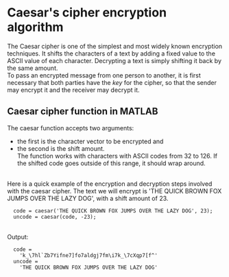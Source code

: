 # Caesar's cipher encryption algorithm
The Caesar cipher is one of the simplest and most widely known encryption techniques. It shifts the characters of a text by adding a fixed value to the ASCII value of each character. Decrypting a text is simply shifting it back by the same amount.</br>
To pass an encrypted message from one person to another, it is first necessary that both parties have the *key* for the cipher, so that the sender may encrypt it and the receiver may decrypt it.</br>

## Caesar cipher function in MATLAB
The caesar function accepts two arguments:
* the first is the character vector to be encrypted and
* the second is the shift amount.</br>
The function works with characters with ASCII codes from 32 to 126. If the shifted code goes outside of this range, it should wrap around.</br></br>

Here is a quick example of the encryption and decryption steps involved with the caesar cipher. The text we will encrypt is 'THE QUICK BROWN FOX JUMPS OVER THE LAZY DOG', with a shift amount of 23.
</br>

```
  code = caesar('THE QUICK BROWN FOX JUMPS OVER THE LAZY DOG', 23);
  uncode = caesar(code, -23);
```
</br>
Output: </br>

```
  code = 
    'k_\7hl`Zb7Yifne7]fo7aldgj7fm\i7k_\7cXqp7[f^'
  uncode =
    'THE QUICK BROWN FOX JUMPS OVER THE LAZY DOG'
```
</br>
